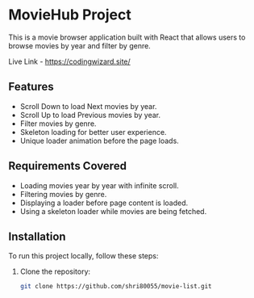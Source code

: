 # MovieHub Project

This is a movie browser application built with React that allows users to browse movies by year and filter by genre.

Live Link - https://codingwizard.site/


## Features
- Scroll Down to load Next movies by year.
- Scroll Up to load Previous movies by year.
- Filter movies by genre.
- Skeleton loading for better user experience.
- Unique loader animation before the page loads.

## Requirements Covered
- Loading movies year by year with infinite scroll.
- Filtering movies by genre.
- Displaying a loader before page content is loaded.
- Using a skeleton loader while movies are being fetched.


## Installation

To run this project locally, follow these steps:

1. Clone the repository:
   ```bash
   git clone https://github.com/shri80055/movie-list.git
